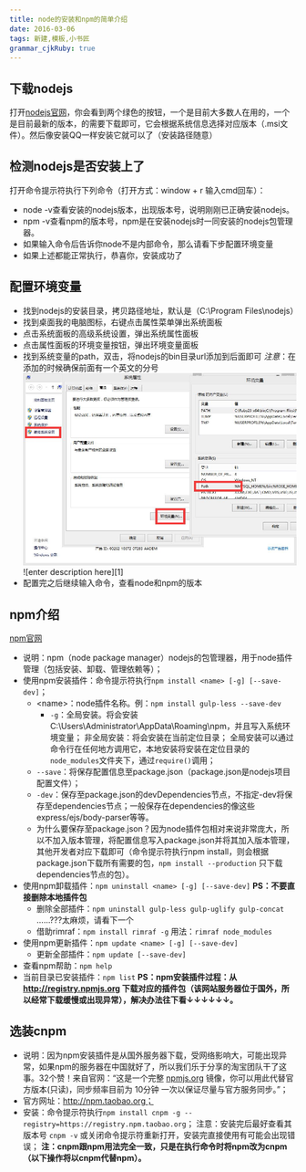 ```yaml
---
title: node的安装和npm的简单介绍
date: 2016-03-06
tags: 新建,模板,小书匠
grammar_cjkRuby: true
---
```


## 下载nodejs
打开[nodejs官网](https://nodejs.org/en/)，你会看到两个绿色的按钮，一个是目前大多数人在用的，一个是目前最新的版本，的需要下载即可，它会根据系统信息选择对应版本（.msi文件）。然后像安装QQ一样安装它就可以了（安装路径随意）
## 检测nodejs是否安装上了
打开命令提示符执行下列命令（打开方式：window + r 输入cmd回车）：
- node -v查看安装的nodejs版本，出现版本号，说明刚刚已正确安装nodejs。
- npm -v查看npm的版本号，npm是在安装nodejs时一同安装的nodejs包管理器。
- 如果输入命令后告诉你node不是内部命令，那么请看下步配置环境变量
- 如果上述都能正常执行，恭喜你，安装成功了

<!-- more -->

## 配置环境变量
- 找到nodejs的安装目录，拷贝路径地址，默认是（C:\Program Files\nodejs）
- 找到桌面我的电脑图标，右键点击属性菜单弹出系统面板
- 点击系统面板的高级系统设置，弹出系统属性面板
- 点击属性面板的环境变量按钮，弹出环境变量面板
- 找到系统变量的path，双击，将nodejs的bin目录url添加到后面即可
*注意*：在添加的时候确保前面有一个英文的分号
![配置环境变量](img/配置环境变量.jpg)
![enter description here][1]
- 配置完之后继续输入命令，查看node和npm的版本
## npm介绍
[npm官网](https://www.npmjs.com/)
- 说明：npm（node package manager）nodejs的包管理器，用于node插件管理（包括安装、卸载、管理依赖等）；
- 使用npm安装插件：命令提示符执行`npm install <name> [-g] [--save-dev]`；
	- &lt;name&gt;：node插件名称。例：`npm install gulp-less --save-dev`
		- `-g`：全局安装。将会安装C:\Users\Administrator\AppData\Roaming\npm，并且写入系统环境变量；  非全局安装：将会安装在当前定位目录；  全局安装可以通过命令行在任何地方调用它，本地安装将安装在定位目录的`node_modules`文件夹下，通过`require()`调用；
	- `--save`：将保存配置信息至package.json（package.json是nodejs项目配置文件）；
	- `-dev`：保存至package.json的devDependencies节点，不指定-dev将保存至dependencies节点；一般保存在dependencies的像这些express/ejs/body-parser等等。
	- 为什么要保存至package.json？因为node插件包相对来说非常庞大，所以不加入版本管理，将配置信息写入package.json并将其加入版本管理，其他开发者对应下载即可（命令提示符执行npm install，则会根据package.json下载所有需要的包，`npm install --production` 只下载dependencies节点的包）。
- 使用npm卸载插件：`npm uninstall <name> [-g] [--save-dev]`  **PS：不要直接删除本地插件包**
	- 删除全部插件：`npm uninstall gulp-less gulp-uglify gulp-concat` ……???太麻烦，请看下一个
	- 借助rimraf：`npm install rimraf -g` 用法：`rimraf node_modules`
- 使用npm更新插件：`npm update <name> [-g] [--save-dev]`
	- 更新全部插件：`npm update [--save-dev]`
- 查看npm帮助：`npm help`
- 当前目录已安装插件：`npm list`
**PS：npm安装插件过程：从 http://registry.npmjs.org 下载对应的插件包（该网站服务器位于国外，所以经常下载缓慢或出现异常），解决办法往下看↓↓↓↓↓↓。**

## 选装cnpm
- 说明：因为npm安装插件是从国外服务器下载，受网络影响大，可能出现异常，如果npm的服务器在中国就好了，所以我们乐于分享的淘宝团队干了这事。32个赞！来自官网：“这是一个完整 [npmjs.org](http://npmjs.org/) 镜像，你可以用此代替官方版本(只读)，同步频率目前为 10分钟 一次以保证尽量与官方服务同步。”；
- 官方网址：http://npm.taobao.org；
- 安装：命令提示符执行`npm install cnpm -g --registry=https://registry.npm.taobao.org`；  注意：安装完后最好查看其版本号 `cnpm -v` 或关闭命令提示符重新打开，安装完直接使用有可能会出现错误；
**注：cnpm跟npm用法完全一致，只是在执行命令时将npm改为cnpm（以下操作将以cnpm代替npm）。**
